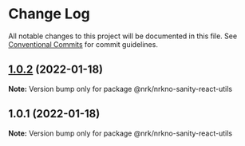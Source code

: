 # Change Log

All notable changes to this project will be documented in this file.
See [Conventional Commits](https://conventionalcommits.org) for commit guidelines.

## [1.0.2](https://github.com/nrkno/nrkno-sanity-libs/compare/@nrk/nrkno-sanity-react-utils@1.0.1...@nrk/nrkno-sanity-react-utils@1.0.2) (2022-01-18)

**Note:** Version bump only for package @nrk/nrkno-sanity-react-utils





## 1.0.1 (2022-01-18)

**Note:** Version bump only for package @nrk/nrkno-sanity-react-utils
